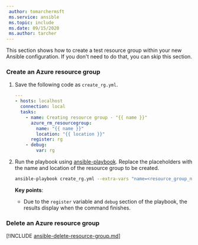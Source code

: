 ```yaml
---
 author: tomarchermsft
 ms.service: ansible
 ms.topic: include
 ms.date: 09/15/2020
 ms.author: tarcher
---
```


This section shows how to create a test resource group within your new Ansible configuration. If you don't need to do that, you can skip this section.

### Create an Azure resource group

1. Save the following code as `create_rg.yml`.

    ```yaml
    ---
    - hosts: localhost
      connection: local
      tasks:
        - name: Creating resource group - "{{ name }}"
          azure_rm_resourcegroup:
            name: "{{ name }}"
            location: "{{ location }}"
          register: rg
        - debug:
            var: rg
    ```

1. Run the playbook using [ansible-playbook](https://docs.ansible.com/ansible/latest/cli/ansible-playbook.html). Replace the placeholders with the name and location of the resource group to be created.

    ```bash
    ansible-playbook create_rg.yml --extra-vars "name=<resource_group_name> location=<resource_group_location>"
    ```

    **Key points**:

    - Due to the `register` variable and `debug` section of the playbook, the results display when the command finishes.

### Delete an Azure resource group

[!INCLUDE [ansible-delete-resource-group.md](ansible-delete-resource-group.md)]
